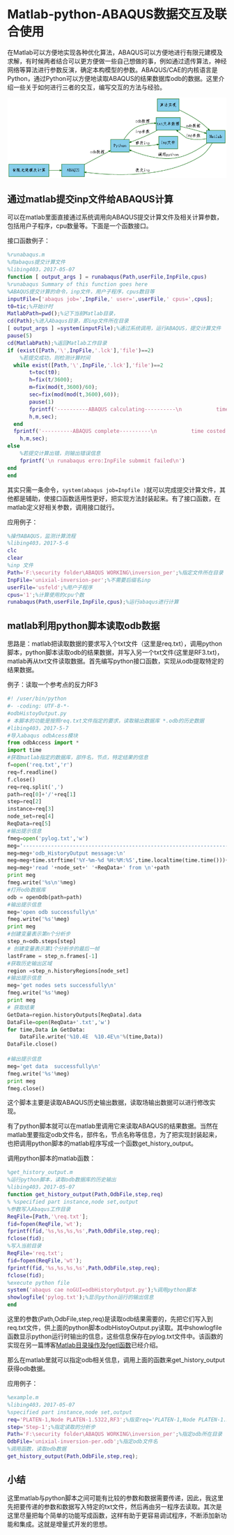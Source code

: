 # Matlab-python-ABAQUS数据交互及联合使用

在Matlab可以方便地实现各种优化算法，ABAQUS可以方便地进行有限元建模及求解，有时候两者结合可以更方便做一些自己想做的事，例如通过遗传算法，神经网络等算法进行参数反演，确定本构模型的参数。ABAQUS/CAE的内核语言是Python，通过Python可以方便地读取ABAQUS的结果数据库odb的数据。这里介绍一些关于如何进行三者的交互，编写交互的方法与经验。

![py_ma_aba.png](image/py_ma_aba.png)

## 通过matlab提交inp文件给ABAQUS计算

可以在matlab里面直接通过系统调用向ABAQUS提交计算文件及相关计算参数，包括用户子程序，cpu数量等。下面是一个函数接口。

接口函数例子：

```matlab
%runabaqus.m
%向abaqus提交计算文件
%libing403，2017-05-07
function [ output_args ] = runabaqus(Path,userFile,InpFile,cpus)
%runabaqus Summary of this function goes here
%ABAQUS提交计算的命令，inp文件，用户子程序，cpus数目等
inputFile=['abaqus job=',InpFile,' user=',userFile,' cpus=',cpus];
t0=tic;%开始计时
MatlabPath=pwd();%记下当前Matlab目录，
cd(Path);%进入Abaqus目录，即inp文件所在目录
[ output_args ] =system(inputFile);%通过系统调用，运行ABAQUS，提交计算文件
pause(5)
cd(MatlabPath);%返回Matlab工作目录
if (exist([Path,'\',InpFile,'.lck'],'file')==2)
    %若提交成功，则检测计算时间
  while exist([Path,'\',InpFile,'.lck'],'file')==2
       t=toc(t0);
       h=fix(t/3600);
       m=fix(mod(t,3600)/60);
       sec=fix(mod(mod(t,3600),60));
       pause(1)
       fprintf('----------ABAQUS calculating----------\n           time costed  %d:%d:%d\n',...
       h,m,sec);
  end
  fprintf('----------ABAQUS complete----------\n           time costed  %d:%d:%d\n',...
    h,m,sec);
else
    %若提交计算出错，则输出错误信息
    fprintf('\n runabaqus erro:InpFile submmit failed\n')
end
end
```

其实只需一条命令，`system(abaqus job=Inpfile )`就可以完成提交计算文件，其他都是辅助，使接口函数适用性更好，把实现方法封装起来。有了接口函数，在matlab定义好相关参数，调用接口就行。

应用例子：

```matlab
%操作ABAQUS，监测计算流程
%libing403，2017-5-6
clc
clear
%inp 文件
Path='F:\security folder\ABAQUS WORKING\inversion_per';%指定文件所在目录
InpFile='unixial-inversion-per';%不需要后缀名inp
userFile='usfeld';%用户子程序
cpus='1';%计算使用的cpu个数
runabaqus(Path,userFile,InpFile,cpus);%运行abaqus进行计算
```

## matlab利用python脚本读取odb数据

思路是：matlab把读取数据的要求写入个txt文件（这里是req.txt），调用python脚本，python脚本读取odb的结果数据，并写入另一个txt文件(这里是RF3.txt)，matlab再从txt文件读取数据。首先编写python接口函数，实现从odb提取特定的结果数据。

例子：读取一个参考点的反力RF3

```python
#! /user/bin/python
#- -coding: UTF-8-*-
#odbHistoyOutput.py
# 本脚本的功能是按照req.txt文件指定的要求，读取输出数据库 *.odb的历史数据
#libing403，2017-5-7
#导入abaqus odbAcess模块
from odbAccess import *
import time
#获取matlab指定的数据库，部件名，节点，特定结果的信息
f=open('req.txt','r')
req=f.readline()
f.close()
req=req.split(',')
path=req[0]+'/'+req[1]
step=req[2]
instance=req[3]
node_set=req[4]
ReqData=req[5]
#输出提示信息
fmeg=open('pylog.txt','w')
meg='------------------------------------------------------------------\n'
meg=meg+'odb_HistoryOutput message:\n'
meg=meg+time.strftime('%Y-%m-%d %H:%M:%S',time.localtime(time.time()))+'\n'
meg=meg+'read '+node_set+' '+ReqData+' from \n'+path
print meg
fmeg.write('%s\n'%meg)
#打开odb数据库
odb = openOdb(path=path)
#输出提示信息
meg='open odb successfully\n'
fmeg.write('%s'%meg)
print meg
#创建变量表示第n个分析步
step_n=odb.steps[step]
# 创建变量表示第1个分析步的最后一帧
lastFrame = step_n.frames[-1]
#获取历史输出区域
region =step_n.historyRegions[node_set]
#输出提示信息
meg='get nodes sets successfully\n'
fmeg.write('%s'%meg)
print meg
# 获取结果
GetData=region.historyOutputs[ReqData].data
DataFile=open(ReqData+'.txt','w')
for time,Data in GetData:
    DataFile.write('%10.4E  %10.4E\n'%(time,Data))
DataFile.close()

#输出提示信息
meg='get data  successfully\n'
fmeg.write('%s'%meg)
print meg
fmeg.close()
```

这个脚本主要是读取ABAQUS历史输出数据，读取场输出数据可以进行修改实现。

有了python脚本就可以在matlab里调用它来读取ABAQUS的结果数据。当然在matlab里要指定odb文件名，部件名，节点名称等信息，为了把实现封装起来，也把调用python脚本的matlab程序写成一个函数get_history_output。

调用python脚本的matlab函数：

```matlab
%get_history_output.m
%运行python脚本，读取odb数据库的历史输出
%libing403，2017-05-07
function get_history_output(Path,OdbFile,step,req)
% %specified part instance,node set,output
%参数写入Abaqus工作目录
ReqFile=[Path,'\req.txt'];
fid=fopen(ReqFile,'wt');
fprintf(fid,'%s,%s,%s,%s',Path,OdbFile,step,req);
fclose(fid);
%写入当前目录
ReqFile='req.txt';
fid=fopen(ReqFile,'wt');
fprintf(fid,'%s,%s,%s,%s',Path,OdbFile,step,req);
fclose(fid);
%execute python file
system('abaqus cae noGUI=odbHistoryOutput.py');%调用python脚本
showlogfile('pylog.txt');%显示python运行的输出信息
end
```

这里的参数(Path,OdbFile,step,req)是读取odb结果需要的，先把它们写入到req.txt文件，供上面的python脚本odbHistoyOutput.py读取。其中showlogfile函数显示python运行时输出的信息，这些信息保存在pylog.txt文件中。该函数的实现在另一篇博客[Matlab目录操作及fgetl函数](http://blog.csdn.net/libing403/article/details/71403025)已经介绍。

那么在matlab里就可以指定odb相关信息，调用上面的函数来get_history_output获得odb数据。

应用例子：

```matlab
%example.m
%libing403，2017-05-07
%specified part instance,node set,output
req='PLATEN-1,Node PLATEN-1.5322,RF3';%指变req='PLATEN-1,Node PLATEN-1.5322,RF3';%指定部件名，节点名和读取的结果
step='Step-1';%指定读取的分析步
Path='F:\security folder\ABAQUS WORKING\inversion_per';%指定odb所在目录
OdbFile='unixial-inversion-per.odb';%指定odb文件名
%调用函数，读取odb数据
get_history_output(Path,OdbFile,step,req);
```

## 小结

这里matlab与python脚本之间可能有比较的参数和数据需要传递，因此，我这里先把要传递的参数和数据写入特定的txt文件，然后再由另一程序去读取。其次是这里尽量把每个简单的功能写成函数，这样有助于更容易调试程序，不断添加新功能和集成。这就是增量式开发的思想。